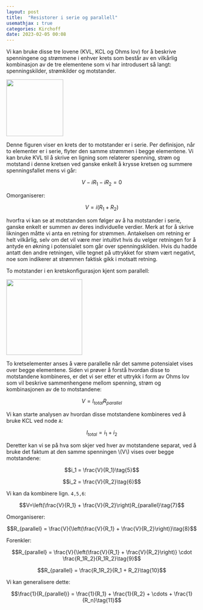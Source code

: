 ```yaml
---
layout: post
title:  "Resistorer i serie og parallell"
usemathjax : true
categories: Kirchoff
date: 2023-02-05 00:08
---
```


Vi kan bruke disse tre lovene (KVL, KCL og Ohms lov) for å beskrive spenningene og strømmene i enhver krets som består av en vilkårlig kombinasjon av de tre elementene som vi har introdusert så langt: spenningskilder, strømkilder og motstander.

<div class="centerimg">
<img class="centerimg" src="{{site.baseurl}}/assets/img/resiserie.svg" height="150px">
</div>

Denne figuren viser en krets der to motstander er i serie. Per definisjon, når to elementer er i serie, flyter den samme strømmen i begge elementene. Vi kan bruke KVL til å skrive en ligning som relaterer spenning, strøm og motstand i denne kretsen ved ganske enkelt å krysse kretsen og summere spenningsfallet mens vi går:

$$ V-iR_1 - iR_2 = 0 \tag{1}$$

Omorganiserer:

$$V= i(R_1 + R_2) \tag{2}$$

hvorfra vi kan se at motstanden som følger av å ha motstander i serie, ganske enkelt er summen av deres individuelle verdier.
Merk at for å skrive likningen måtte vi anta en retning for strømmen. Antakelsen om retning er helt vilkårlig, selv om det vil være mer intuitivt hvis du velger retningen for å antyde en økning i potensialet som går over spenningskilden. Hvis du hadde antatt den andre retningen, ville tegnet på uttrykket for strøm vært negativt, noe som indikerer at strømmen faktisk gikk i motsatt retning.

To motstander i en kretskonfigurasjon kjent som parallell:

<div class="centerimg">
<img class="centerimg" src="{{site.baseurl}}/assets/img/resiparal.svg" height="200px">
</div>

To kretselementer anses å være parallelle når det samme potensialet vises over begge elementene.
Siden vi prøver å forstå hvordan disse to motstandene kombineres, er det vi ser etter et uttrykk i form av Ohms lov som vil beskrive sammenhengene mellom spenning, strøm og kombinasjonen av de to motstandene:

$$V = I_{total}R_{parallel} \tag{3}$$

Vi kan starte analysen av hvordan disse motstandene kombineres ved å bruke KCL ved node
`A`:

$$I_{total} = i_1 + i_2 \tag{4}$$

Deretter kan vi se på hva som skjer ved hver av motstandene separat, ved å bruke det faktum at den samme spenningen \\(V\\) vises over begge motstandene:

$$i_1 = \frac{V}{R_1}\tag{5}$$

$$i_2 = \frac{V}{R_2}\tag{6}$$

Vi kan da kombinere lign. `4,5,6`:

$$V=\left(\frac{V}{R_1} + \frac{V}{R_2}\right)R_{parallel}\tag{7}$$

Omorganiserer:

$$R_{parallel} = \frac{V}{\left(\frac{V}{R_1} + \frac{V}{R_2}\right)}\tag{8}$$

Forenkler:

$$R_{parallel} = \frac{V}{\left(\frac{V}{R_1} + \frac{V}{R_2}\right)} \cdot \frac{R_1R_2}{R_1R_2}\tag{9}$$

$$R_{parallel} = \frac{R_1R_2}{R_1 + R_2}\tag{10}$$

Vi kan generalisere dette:

$$\frac{1}{R_{parallel}} = \frac{1}{R_1} + \frac{1}{R_2} + \cdots + \frac{1}{R_n}\tag{11}$$